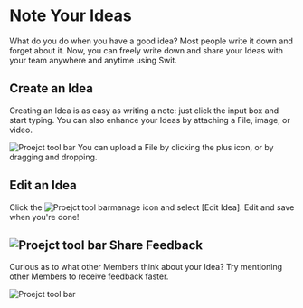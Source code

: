 # Note Your Ideas

 What do you do when you have a good idea? Most people write it down and forget about it. Now, you can freely write down and share your Ideas with your team anywhere and anytime using Swit.

 Create an Idea
--------------

 Creating an Idea is as easy as writing a note: just click the input box and start typing. You can also enhance your Ideas by attaching a File, image, or video.

 ![Proejct tool bar](https://files.swit.io/help_image/GS_06_Ideas.png) You can upload a File by clicking the plus icon, or by dragging and dropping.

 Edit an Idea
------------

 Click the ![Proejct tool bar](https://files.swit.io/help_image/GS_06_Manage_icon.png)manage icon and select [Edit Idea]. Edit and save when you're done!

 ![Proejct tool bar](https://files.swit.io/help_image/GS_06_Edit_ideas.png) Share Feedback
--------------

 Curious as to what other Members think about your Idea? Try mentioning other Members to receive feedback faster.

 ![Proejct tool bar](https://files.swit.io/help_image/GS_06_Feedback.png) 